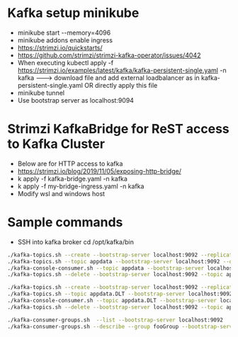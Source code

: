 # Kafka setup minikube

- minikube start --memory=4096
- minikube addons enable ingress
- https://strimzi.io/quickstarts/
- https://github.com/strimzi/strimzi-kafka-operator/issues/4042
- When executing kubectl apply -f https://strimzi.io/examples/latest/kafka/kafka-persistent-single.yaml -n kafka ---> download file and add external loadbalancer as in kafka-persistent-single.yaml OR directly apply this file
- minikube tunnel
- Use bootstrap server as localhost:9094

# Strimzi KafkaBridge for ReST access to Kafka Cluster

- Below are for HTTP access to kafka
- https://strimzi.io/blog/2019/11/05/exposing-http-bridge/
- k apply -f kafka-bridge.yaml -n kafka
- k apply -f my-bridge-ingress.yaml -n kafka
- Modify wsl and windows host


# Sample commands

- SSH into kafka broker cd /opt/kafka/bin
```sh
./kafka-topics.sh --create --bootstrap-server localhost:9092 --replication-factor 1 --partitions 4 --topic appdata
./kafka-topics.sh --topic appdata --bootstrap-server localhost:9092 --describe
./kafka-console-consumer.sh --topic appdata --bootstrap-server localhost:9092 --from-beginning --property print.key=true --property print.partition=true [--partition 1]
./kafka-topics.sh --delete --bootstrap-server localhost:9092 --topic appdata
```
```sh
./kafka-topics.sh --create --bootstrap-server localhost:9092 --replication-factor 1 --partitions 4 --topic appdata.DLT
./kafka-topics.sh --topic appdata.DLT --bootstrap-server localhost:9092 --describe
./kafka-console-consumer.sh --topic appdata.DLT --bootstrap-server localhost:9092 --from-beginning --property print.key=true --property print.partition=true [--partition 1]
./kafka-topics.sh --delete --bootstrap-server localhost:9092 --topic appdata.DLT
```
```sh
./kafka-consumer-groups.sh  --list --bootstrap-server localhost:9092
./kafka-consumer-groups.sh --describe --group fooGroup --bootstrap-server localhost:9092
```